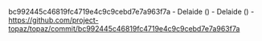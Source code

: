 bc992445c46819fc4719e4c9c9cebd7e7a963f7a - Delaide () - Delaide () - https://github.com/project-topaz/topaz/commit/bc992445c46819fc4719e4c9c9cebd7e7a963f7a
